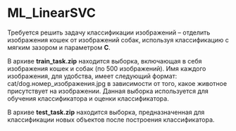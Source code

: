 # ML_LinearSVC

Требуется решить задачу классификации изображений – отделить изображения кошек от изображений собак, используя классификацию с мягким зазором и параметром **C**. 

В архиве **train_task.zip** находится выборка, включающая в себя изображения кошек и собак (по 500 изображений). Имя каждого изображения, для удобства, имеет следующий формат:  cat/dog.номер_изображения.jpg  в зависимости от того, какое животное присутствует на изображении. Данная выборка используется для обучения классификатора и оценки классификатора.

В архиве **test_task.zip** находится выборка, предназначенная для классификации новых объектов после построения классификатора.
